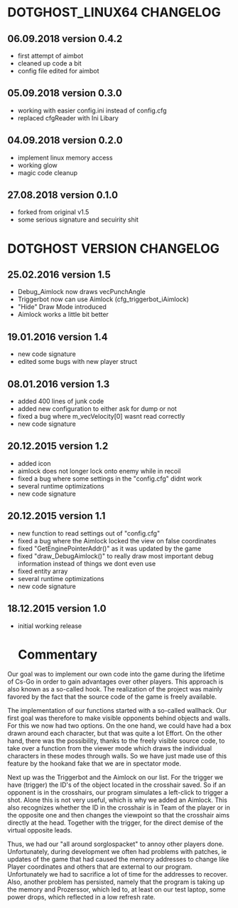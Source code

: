 # DOTGHOST_LINUX64 CHANGELOG
## 06.09.2018 version 0.4.2
- first attempt of aimbot
- cleaned up code a bit
- config file edited for aimbot

## 05.09.2018 version 0.3.0
- working with easier config.ini instead of config.cfg
- replaced cfgReader with Ini Libary

## 04.09.2018 version 0.2.0
- implement linux memory access
- working glow
- magic code cleanup

## 27.08.2018 version 0.1.0
- forked from original v1.5
- some serious signature and secuirity shit

# DOTGHOST VERSION CHANGELOG
## 25.02.2016 version 1.5
- Debug_Aimlock now draws vecPunchAngle
- Triggerbot now can use Aimlock (cfg_triggerbot_iAimlock)
- "Hide" Draw Mode introduced	
- Aimlock works a little bit better

## 19.01.2016 version 1.4
- new code signature
- edited some bugs with new player struct
  
## 08.01.2016 version 1.3
- added 400 lines of junk code
- added new configuration to either ask for dump or not
- fixed a bug where m_vecVelocity[0] wasnt read correctly
- new code signature

## 20.12.2015 version 1.2
- added icon
- aimlock does not longer lock onto enemy while in recoil
- fixed a bug where some settings in the "config.cfg" didnt work
- several runtime optimizations
- new code signature

## 20.12.2015 version 1.1
- new function to read settings out of "config.cfg"
- fixed a bug where the Aimlock locked the view on false coordinates
- fixed "GetEnginePointerAddr()" as it was updated by the game
- fixed "draw_DebugAimlock()" to really draw most important debug information instead of things we dont even use
- fixed entity array
- several runtime optimizations
- new code signature

## 18.12.2015 version 1.0
- initial working release
  
  # Commentary
Our goal was to implement our own code into the game during the lifetime of Cs-Go in order to gain advantages over other players.
This approach is also known as a so-called hook. The realization of the project was mainly favored by the fact that the source code of the game is freely available.

The implementation of our functions started with a so-called wallhack. Our first goal was therefore to make visible opponents behind objects and walls. For this we now had two options. On the one hand, we could have had a box drawn around each character, but that was quite a lot Effort. On the other hand, there was the possibility, thanks to the freely visible source code, to take over a function from the viewer mode which draws the individual characters in these modes through walls. So we have just made use of this feature by the hookand fake that we are in spectator mode.

Next up was the Triggerbot and the Aimlock on our list. For the trigger we have (trigger) the ID's of the object located in the crosshair saved. So if an opponent is in the crosshairs, our program simulates a left-click to trigger a shot. Alone this is not very useful, which is why we added an Aimlock. This also recognizes whether the ID in the crosshair is in Team of the player or in the opposite one and then changes the viewpoint so that the crosshair aims directly at the head.
Together with the trigger, for the direct demise of the virtual opposite leads.

Thus, we had our "all around sorglospacket" to annoy other players done.
Unfortunately, during development we often had problems with patches, ie updates of the game that had caused the memory addresses to change like Player coordinates and others that are external to our program. Unfortunately we had to sacrifice a lot of time for the addresses to recover. Also, another problem has persisted, namely that the program is taking up the memory and Prozerssor, which led to, at least on our test laptop, some power drops, which reflected in a low refresh rate.
